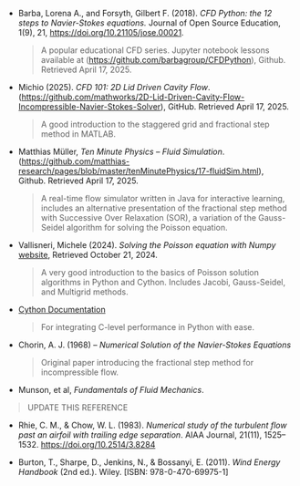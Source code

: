 

- Barba, Lorena A., and Forsyth, Gilbert F. (2018). *CFD Python: the 12 steps to Navier-Stokes equations.* Journal of Open Source Education, 1(9), 21, https://doi.org/10.21105/jose.00021. 
  
  > A popular educational CFD series. Jupyter notebook lessons available at (https://github.com/barbagroup/CFDPython), Github. Retrieved April 17, 2025.

- Michio (2025). *CFD 101: 2D Lid Driven Cavity Flow*. (https://github.com/mathworks/2D-Lid-Driven-Cavity-Flow-Incompressible-Navier-Stokes-Solver), GitHub. Retrieved April 17, 2025.
  
  > A good introduction to the staggered grid and fractional step method in MATLAB.

- Matthias Müller, *Ten Minute Physics – Fluid Simulation*. (https://github.com/matthias-research/pages/blob/master/tenMinutePhysics/17-fluidSim.html), Github. Retrieved April 17, 2025.
  
  > A real-time flow simulator written in Java for interactive learning, includes an alternative presentation of the fractional step method with Successive Over Relaxation (SOR), a variation of the Gauss-Seidel algorithm for solving the Poisson equation.

- Vallisneri, Michele (2024). *Solving the Poisson equation with Numpy* [website](https://vallis.org/salon2/lecture2-script.html), Retrieved October 21, 2024.
  
  > A very good introduction to the basics of Poisson solution algorithms in Python and Cython. Includes Jacobi, Gauss-Seidel, and Multigrid methods.

- [Cython Documentation](https://cython.org/)  
  
  > For integrating C-level performance in Python with ease.

- Chorin, A. J. (1968) – *Numerical Solution of the Navier-Stokes Equations*  
  
  > Original paper introducing the fractional step method for incompressible flow.

- Munson, et al, *Fundamentals of Fluid Mechanics*.
> UPDATE THIS REFERENCE

- Rhie, C. M., & Chow, W. L. (1983). *Numerical study of the turbulent flow past an airfoil with trailing edge separation*. AIAA Journal, 21(11), 1525–1532. https://doi.org/10.2514/3.8284

- Burton, T., Sharpe, D., Jenkins, N., & Bossanyi, E. (2011). *Wind Energy Handbook* (2nd ed.). Wiley. [ISBN: 978-0-470-69975-1]
